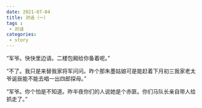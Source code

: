 ```yaml
---
date: 2021-07-04
title: 对话（一）
tags :
 - 对话
categories:
 - story
---
```

“军爷。快快里边请。二楼包厢给你备着呢。” 

“不了。我只是来替我家将军问问。昨个那朱墨姑娘可是能赶着下月初三我家老太爷诞辰能不能去唱一出四郎探母。” 

“军爷。你个怕是不知道。昨半夜你们的人说她是个赤匪。你们马队长亲自带人给抓走了。”
